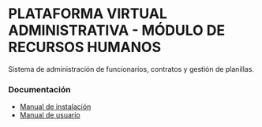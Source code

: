 # PLATAFORMA VIRTUAL ADMINISTRATIVA - MÓDULO DE RECURSOS HUMANOS

Sistema de administración de funcionarios, contratos y gestión de planillas.

### Documentación

* [Manual de instalación](./INSTALL.md)
* [Manual de usuario](./docs/MANUAL.md)